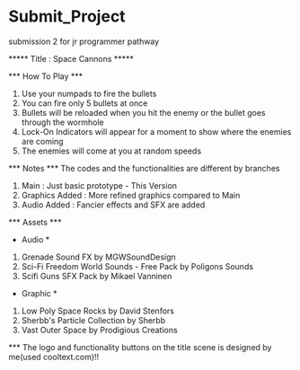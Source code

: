 # Submit_Project
submission 2 for jr programmer pathway

***** Title : Space Cannons *****

*** How To Play ***
1. Use your numpads to fire the bullets
2. You can fire only 5 bullets at once
3. Bullets will be reloaded when you hit the enemy or the bullet goes through the wormhole
4. Lock-On Indicators will appear for a moment to show where the enemies are coming
5. The enemies will come at you at random speeds

*** Notes ***
The codes and the functionalities are different by branches
1. Main : Just basic prototype - This Version
2. Graphics Added : More refined graphics compared to Main
3. Audio Added : Fancier effects and SFX are added

*** Assets ***
* Audio *
1. Grenade Sound FX by MGWSoundDesign
2. Sci-Fi Freedom World Sounds - Free Pack by Poligons Sounds
3. Scifi Guns SFX Pack by Mikael Vanninen

* Graphic *
1. Low Poly Space Rocks by David Stenfors
2. Sherbb's Particle Collection by Sherbb
3. Vast Outer Space by Prodigious Creations

*** The logo and functionality buttons on the title scene is designed by me(used cooltext.com)!!
